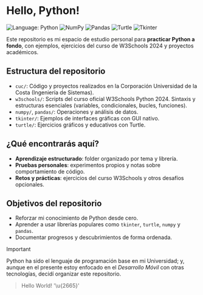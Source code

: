 # Hello, Python!

![Language: Python](https://img.shields.io/badge/language-Python-blue?logo=python&logoColor=white) 
![NumPy](https://img.shields.io/badge/library-NumPy-013243?logo=numpy&logoColor=white) ![Pandas](https://img.shields.io/badge/library-Pandas-150458?logo=pandas&logoColor=white) ![Turtle](https://img.shields.io/badge/library-Turtle-green) ![Tkinter](https://img.shields.io/badge/library-Tkinter-blueviolet)

Este repositorio es mi espacio de estudio personal para **practicar Python a fondo**, con ejemplos, ejercicios del curso de W3Schools 2024 y proyectos académicos.

## Estructura del repositorio
- `cuc/`: Código y proyectos realizados en la Corporación Universidad de la Costa (Ingeniería de Sistemas).
- `w3schools/`: Scripts del curso oficial W3Schools Python 2024. Sintaxis y estructuras esenciales (variables, condicionales, bucles, funciones). 
- `numpy/`, `pandas/`: Operaciones y análisis de datos.
- `tkinter/`: Ejemplos de interfaces gráficas con GUI nativo.
- `turtle/`: Ejercicios gráficos y educativos con Turtle.

## ¿Qué encontrarás aquí?

- **Aprendizaje estructurado**: folder organizado por tema y librería.
- **Pruebas personales**: experimentos propios y notas sobre comportamiento de código.
- **Retos y prácticas**: ejercicios del curso W3Schools y otros desafíos opcionales.

## Objetivos del repositorio

- Reforzar mi conocimiento de Python desde cero.
- Aprender a usar librerías populares como `tkinter`, `turtle`, `numpy` y `pandas`.
- Documentar progresos y descubrimientos de forma ordenada.

> [!IMPORTANT]
> Python ha sido el lenguaje de programación base en mi Universidad; y, aunque en el presente estoy enfocado en el *Desarrollo Móvil* con otras tecnologías, decidí organizar este repositorio.
>> Hello World! '\u{2665}'
